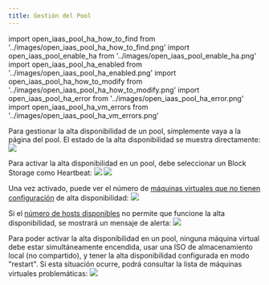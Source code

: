 ```yaml
---
title: Gestión del Pool
---
```

import open_iaas_pool_ha_how_to_find from '../images/open_iaas_pool_ha_how_to_find.png'
import open_iaas_pool_enable_ha from '../images/open_iaas_pool_enable_ha.png'
import open_iaas_pool_ha_enabled from '../images/open_iaas_pool_ha_enabled.png'
import open_iaas_pool_ha_how_to_modify from '../images/open_iaas_pool_ha_how_to_modify.png'
import open_iaas_pool_ha_error from '../images/open_iaas_pool_ha_error.png'
import open_iaas_pool_ha_vm_errors from '../images/open_iaas_pool_ha_vm_errors.png'

Para gestionar la alta disponibilidad de un pool, simplemente vaya a la página del pool. El estado de la alta disponibilidad se muestra directamente:
<img src={open_iaas_pool_ha_how_to_find} />

Para activar la alta disponibilidad en un pool, debe seleccionar un Block Storage como Heartbeat:
<img src={open_iaas_pool_ha_how_to_modify} />
<img src={open_iaas_pool_enable_ha} />

Una vez activado, puede ver el número de [máquinas virtuales que no tienen configuración](manage_vm.md) de alta disponibilidad:
<img src={open_iaas_pool_ha_enabled} />

Si el [número de hosts disponibles](../../concepts.md#alta-disponibilidad) no permite que funcione la alta disponibilidad, se mostrará un mensaje de alerta:
<img src={open_iaas_pool_ha_error} />

Para poder activar la alta disponibilidad en un pool, ninguna máquina virtual debe estar simultáneamente encendida, usar una ISO de almacenamiento local (no compartido), y tener la alta disponibilidad configurada en modo "restart". Si esta situación ocurre, podrá consultar la lista de máquinas virtuales problemáticas:
<img src={open_iaas_pool_ha_vm_errors} />
